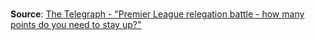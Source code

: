<br>

**Source**: [The Telegraph - "Premier League relegation battle - how many points do you need to stay up?"](http://www.telegraph.co.uk/sport/football/competitions/premier-league/11469196/Premier-League-relegation-battle-how-many-points-do-you-need-to-stay-up.html)

<br>

